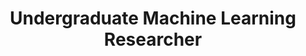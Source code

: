 ---
layout: page
company: Center for Microbiome Innovation-IBM
title: Undergraduate Machine Learning Researcher
duration: October 2018 - December 2018
description: 
    - At CMI, I was part of the Natural Language Processing group that worked with researchers at IBM. 
    - As an undegraduate researcher, I ran experiments for named entity recognition and normalization problems. 
    - Utilized subword embeddings and BERT embeddings to handle spelling inflections, 
    - Leveraged the Viterbi algorithm for multitask learning
skills: Python, Pytorch
img: /assets/img/ibmcmi.png
redirect: https://cmi.ucsd.edu/partnerships/industry-partners/ibm/
---